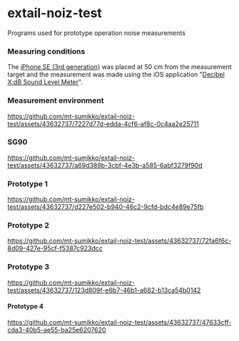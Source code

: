 # extail-noiz-test
 Programs used for prototype operation noise measurements

### Measuring conditions
The [iPhone SE (3rd generation)](https://support.apple.com/kb/SP867) was placed at 50 cm from the measurement target and the measurement was made using the iOS application "[Decibel X:dB Sound Level Meter](https://apps.apple.com/us/app/decibel-x-db-sound-level-meter/id448155923)".

### Measurement environment

https://github.com/mt-sumikko/extail-noiz-test/assets/43632737/7227d77d-edda-4cf6-af8c-0c4aa2e25711

### SG90

https://github.com/mt-sumikko/extail-noiz-test/assets/43632737/a69d389b-3cbf-4e3b-a585-6abf3279f90d


### Prototype 1

https://github.com/mt-sumikko/extail-noiz-test/assets/43632737/d227e502-b940-46c2-9cfd-bdc4e89e75fb


### Prototype 2

https://github.com/mt-sumikko/extail-noiz-test/assets/43632737/72fa6f6c-8d09-427e-95cf-f5387c923dcc


### Prototype 3

https://github.com/mt-sumikko/extail-noiz-test/assets/43632737/123d809f-e6b7-46b1-a682-b13ca54b0142


#### Prototype 4

https://github.com/mt-sumikko/extail-noiz-test/assets/43632737/47633cff-cda3-40b5-ae55-ba25e6207620

